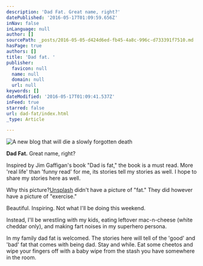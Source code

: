 ```yaml
---
description: 'Dad Fat. Great name, right?'
datePublished: '2016-05-17T01:09:59.656Z'
inNav: false
inLanguage: null
author: []
sourcePath: _posts/2016-05-05-d424d6ed-fb45-4a8c-996c-d733391f7510.md
hasPage: true
authors: []
title: 'Dad fat. '
publisher:
  favicon: null
  name: null
  domain: null
  url: null
keywords: []
dateModified: '2016-05-17T01:09:41.537Z'
inFeed: true
starred: false
url: dad-fat/index.html
_type: Article

---
```

![A new blog that will die a slowly forgotten death ](https://s3-us-west-2.amazonaws.com/the-grid-img/p/a5b2cb9c9755c9cfbb6bb216867d886fe5394802.jpg)

**Dad Fat.** Great name, right?

Inspired by Jim Gaffigan's book "Dad is fat," the book is a must read. More 'real life' than 'funny read' for me, its stories tell my stories as well. I hope to share my stories here as well.

Why this picture?[Unsplash][0] didn't have a picture of "fat." They did however have a picture of "exercise."

Beautiful. Inspiring. Not what I'll be doing this weekend.

Instead, I'll be wrestling with my kids, eating leftover mac-n-cheese (white cheddar only), and making fart noises in my superhero persona.

In my family dad fat is welcomed. The stories here will tell of the 'good' and 'bad' fat that comes with being dad. Stay and while. Eat some cheetos and wipe your fingers off with a baby wipe from the stash you have somewhere in the room.

[0]: unsplash.com